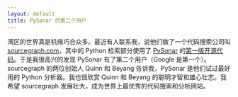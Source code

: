 ```yaml
---
layout: default
title: PySonar 的第二个用户
---
```


湾区的世界真是机缘巧合众多。最近有人联系我，说他们做了一个代码搜索公司叫 <a href="http://sourcegraph.com">sourcegraph.com</a>，其中的 Python 检索部分使用了 <a href="http://yinwang0.wordpress.com/2010/09/12/pysonar">PySonar</a> 的<a href="http://hg.python.org/jython/file/11776cd9765b/src/org/python/indexer">第一版开源代码</a>。于是我很高兴的发现 PySonar 有了第二个用户（Google 是第一个）。sourcegraph 的两位创始人 Quinn 和 Beyang 告诉我，PySonar 是他们试过最好用的 Python 分析器。我也很欣赏 Quinn 和 Beyang 的聪明才智和雄心壮志。我希望 sourcegraph 发展壮大，成为世界上最优秀的代码搜索和分析网站。
